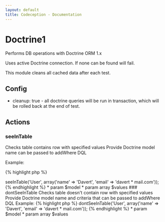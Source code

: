 ```yaml
---
layout: default
title: Codeception - Documentation
---
```


# Doctrine1

Performs DB operations with Doctrine ORM 1.x

Uses active Doctrine connection. If none can be found will fail.

This module cleans all cached data after each test.

## Config
* cleanup: true - all doctrine queries will be run in transaction, which will be rolled back at the end of test.


## Actions


### seeInTable


Checks table contains row with specified values
Provide Doctrine model name can be passed to addWhere DQL

Example:

{% highlight php %}
<?php
$I->seeInTable('User', array('name' => 'Davert', 'email' => 'davert * mail.com'));

{% endhighlight %}

 * param $model
 * param array $values

### dontSeeInTable


Checks table doesn't contain row with specified values
Provide Doctrine model name and criteria that can be passed to addWhere DQL

Example:

{% highlight php %}
<?php
$I->dontSeeInTable('User', array('name' => 'Davert', 'email' => 'davert * mail.com'));

{% endhighlight %}

 * param $model
 * param array $values
